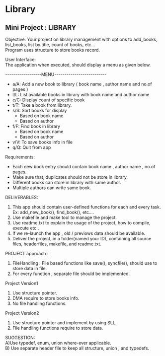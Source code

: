 
# Library

## Mini Project : LIBRARY

Objective: Your project on library management with options to add_books, list_books, list by title, count of books, etc...\
Program uses structure to store books record.

User Interface:\
The application when executed, should display a menu as given below.

------------------MENU--------------------------
- a/A: Add a new book to library ( book  name , author name and no.of pages )
- l/L: List available books in library with book name and author name
- c/C: Display count of specific book
- t/T: Take a book from library.
- s/S: Sort books for display
    - Based on book name
    - Based on author
 - f/F: Find book in library
      - Based on book name
      - Based on author
  - v/V: To save books info in file
  - q/Q: Quit from app
 
 Requirements:
  - Each new book entry should contain book  name , author name , no.of pages.
  - Make sure that, duplicates should not be store in library.
  - Different books can store in library with same author.
  - Multiple authors can write same book.

DELIVERABLES:
 1. This app should contain user-defined functions for each and every task. Ex:  add_new_book(), find_book(), etc....
 2. Use makefile and make tool to manage the project.
 3. Use readme.txt to explain the usage of the project, how to compile, execute etc..
 4. If we re-launch  the app , old / previows data should be available.
 5. Deliver the project, in a folder(named your ID), containing all source files, headerfiles, makefile, and readme.txt.
 
 
 PROJECT approach :
 1. FileHandling : File based functions like save(), syncfile(),  should use to store data in file.
 2. For every function , separate file should be implemented.


 Project Version1
 1. Use structure pointer.
 2. DMA require to store books info.
 3. No file handling functions.

 Project Version2
 1. Use structure pointer and implement by using  SLL.
 2. File handling functions require to store data.
 
 SUGGESTION:\
 A)Use typedef, enum, union where-ever applicable.\
 B) Use separate header file to keep all structure, union , and typedefs.

